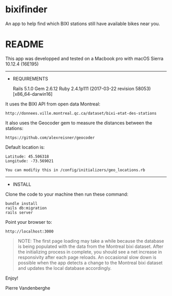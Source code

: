 # bixifinder
An app to help find which BIXI stations still have available bikes near you.


# README

This app was developped and tested on a Macbook pro with macOS Sierra 10.12.4 (16E195)

-------------
* REQUIREMENTS

	Rails 5.1.0
	Gem 2.6.12
	Ruby 2.4.1p111 (2017-03-22 revision 58053) [x86_64-darwin16]


It uses the BIXI API from open data Montreal:

	http://donnees.ville.montreal.qc.ca/dataset/bixi-etat-des-stations

It also uses the Geocoder gem to measure the distances between the stations:

	https://github.com/alexreisner/geocoder

Default location is:
 
	Latitude: 45.506318
	Longitude: -73.569021

	You can modifiy this in /config/initializers/geo_locations.rb

-------------
* INSTALL

Clone the code to your machine then run these command:

	bundle install
	rails db:migration
	rails server

Point your browser to:

	http://localhost:3000

> NOTE:
> The first page loading may take a while because the database
> is being populated with the data from the Montreal bixi dataset.
> After the initializing process in complete, 
> you should see a net increase in responsivity after each page reloads.
> An occasional slow down is possible when the app detects a change
> to the Montreal bixi dataset and updates the local database accordingly.
 

Enjoy!

Pierre Vandenberghe



